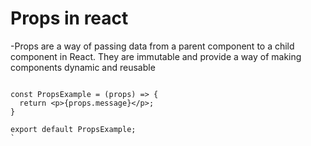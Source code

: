 # Props in react

 -Props are a way of passing data from a parent component to a child component in React. They are immutable and provide a way of making components dynamic and reusable

```import React from 'react';

const PropsExample = (props) => {
  return <p>{props.message}</p>;
}

export default PropsExample;
`
